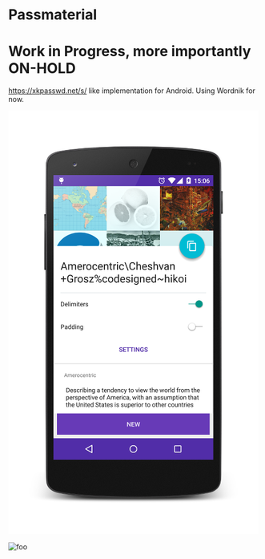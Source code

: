 # Passmaterial

# Work in Progress, more importantly ON-HOLD

https://xkpasswd.net/s/ like implementation for Android. Using Wordnik for now.

![foo](/screens/screen1_framed.png)

![foo](https://xkpasswd.net/s/contrib/password_strength.png "To anyone who understands information theory and security and is in an infuriating argument with someone who does not (possibly involving mixed case), I sincerely apologize.")
